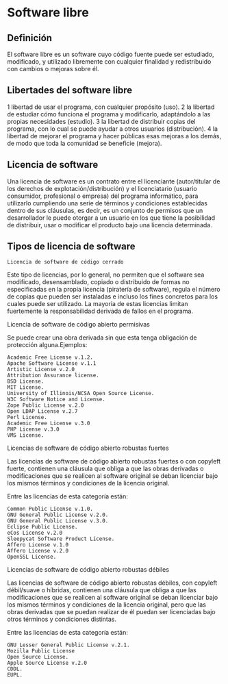 # Software libre

## Definición

El software libre es un software cuyo código fuente puede ser estudiado, modificado, y utilizado libremente con cualquier finalidad y redistribuido con cambios o mejoras sobre él.

## Libertades del software libre

1 libertad de usar el programa, con cualquier propósito (uso).
2	la libertad de estudiar cómo funciona el programa y modificarlo, adaptándolo a las propias necesidades (estudio).
3 la libertad de distribuir copias del programa, con lo cual se puede ayudar a otros usuarios (distribución).
4 la libertad de mejorar el programa y hacer públicas esas mejoras a los demás, de modo que toda la comunidad se beneficie (mejora). 

## Licencia de software

Una licencia de software es un contrato entre el licenciante (autor/titular de los derechos de explotación/distribución) y el licenciatario (usuario consumidor, profesional o empresa) del programa informático, para utilizarlo cumpliendo una serie de términos y condiciones establecidas dentro de sus cláusulas, es decir, es un conjunto de permisos que un desarrollador le puede otorgar a un usuario en los que tiene la posibilidad de distribuir, usar o modificar el producto bajo una licencia determinada.

## Tipos de licencia de software

    Licencia de software de código cerrado
    
 Este tipo de licencias, por lo general, no permiten que el software sea modificado, desensamblado, copiado o distribuido de formas no especificadas en la propia licencia (piratería de software), regula el número de copias que pueden ser instaladas e incluso los fines concretos para los cuales puede ser utilizado. La mayoría de estas licencias limitan fuertemente la responsabilidad derivada de fallos en el programa.

Licencia de software de código abierto permisivas

Se puede crear una obra derivada sin que esta tenga obligación de protección alguna.Ejemplos:

    Academic Free License v.1.2.
    Apache Software License v.1.1
    Artistic License v.2.0
    Attribution Assurance license.
    BSD License.
    MIT License.
    University of Illinois/NCSA Open Source License.
    W3C Software Notice and License.
    Zope Public License v.2.0
    Open LDAP License v.2.7
    Perl License.
    Academic Free License v.3.0
    PHP License v.3.0
    VMS License.

Licencias de software de código abierto robustas fuertes

Las licencias de software de código abierto robustas fuertes o con copyleft fuerte, contienen una cláusula que obliga a que las obras derivadas o modificaciones que se realicen al software original se deban licenciar bajo los mismos términos y condiciones de la licencia original.

Entre las licencias de esta categoría están: 

    Common Public License v.1.0.
    GNU General Public License v.2.0.
    GNU General Public License v.3.0.
    Eclipse Public License.
    eCos License v.2.0
    Sleepycat Software Product License.
    Affero License v.1.0
    Affero License v.2.0
    OpenSSL License.

Licencias de software de código abierto robustas débiles

Las licencias de software de código abierto robustas débiles, con copyleft débil/suave o híbridas, contienen una cláusula que obliga a que las modificaciones que se realicen al software original se deban licenciar bajo los mismos términos y condiciones de la licencia original, pero que las obras derivadas que se puedan realizar de él puedan ser licenciadas bajo otros términos y condiciones distintas.

Entre las licencias de esta categoría están: 

    GNU Lesser General Public License v.2.1.
    Mozilla Public License
    Open Source License.
    Apple Source License v.2.0
    CDDL.
    EUPL.
